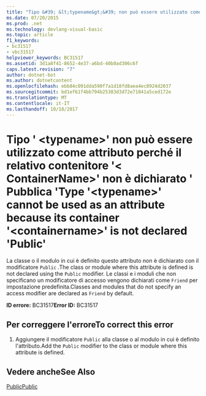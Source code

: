 ```yaml
---
title: "Tipo &#39; &lt;typename&gt;&#39; non può essere utilizzato come attributo perché il relativo contenitore &#39;&lt; ContainerName&gt;&#39; non è dichiarato &#39; Pubblica &#39;"
ms.date: 07/20/2015
ms.prod: .net
ms.technology: devlang-visual-basic
ms.topic: article
f1_keywords:
- bc31517
- vbc31517
helpviewer_keywords: BC31517
ms.assetid: 3d1a8f41-8652-4e37-a6bd-40b0ad306c6f
caps.latest.revision: "7"
author: dotnet-bot
ms.author: dotnetcontent
ms.openlocfilehash: ebb84c091dda590f7a1d18fd8aea4ec8924d2037
ms.sourcegitcommit: bd1ef61f4bb794b25383d3d72e71041a5ced172e
ms.translationtype: MT
ms.contentlocale: it-IT
ms.lasthandoff: 10/18/2017
---
```

# <a name="type-39lttypenamegt39-cannot-be-used-as-an-attribute-because-its-container-39ltcontainernamegt39-is-not-declared-39public39"></a><span data-ttu-id="61bff-102">Tipo &#39; &lt;typename&gt;&#39; non può essere utilizzato come attributo perché il relativo contenitore &#39;&lt; ContainerName&gt;&#39; non è dichiarato &#39; Pubblica &#39;</span><span class="sxs-lookup"><span data-stu-id="61bff-102">Type &#39;&lt;typename&gt;&#39; cannot be used as an attribute because its container &#39;&lt;containername&gt;&#39; is not declared &#39;Public&#39;</span></span>
<span data-ttu-id="61bff-103">La classe o il modulo in cui è definito questo attributo non è dichiarato con il modificatore `Public` .</span><span class="sxs-lookup"><span data-stu-id="61bff-103">The class or module where this attribute is defined is not declared using the `Public` modifier.</span></span> <span data-ttu-id="61bff-104">Le classi e i moduli che non specificano un modificatore di accesso vengono dichiarati come `Friend` per impostazione predefinita.</span><span class="sxs-lookup"><span data-stu-id="61bff-104">Classes and modules that do not specify an access modifier are declared as `Friend` by default.</span></span>  
  
 <span data-ttu-id="61bff-105">**ID errore:** BC31517</span><span class="sxs-lookup"><span data-stu-id="61bff-105">**Error ID:** BC31517</span></span>  
  
## <a name="to-correct-this-error"></a><span data-ttu-id="61bff-106">Per correggere l'errore</span><span class="sxs-lookup"><span data-stu-id="61bff-106">To correct this error</span></span>  
  
1.  <span data-ttu-id="61bff-107">Aggiungere il modificatore `Public` alla classe o al modulo in cui è definito l'attributo.</span><span class="sxs-lookup"><span data-stu-id="61bff-107">Add the `Public` modifier to the class or module where this attribute is defined.</span></span>  
  
## <a name="see-also"></a><span data-ttu-id="61bff-108">Vedere anche</span><span class="sxs-lookup"><span data-stu-id="61bff-108">See Also</span></span>  
 [<span data-ttu-id="61bff-109">Public</span><span class="sxs-lookup"><span data-stu-id="61bff-109">Public</span></span>](../../visual-basic/language-reference/modifiers/public.md)
